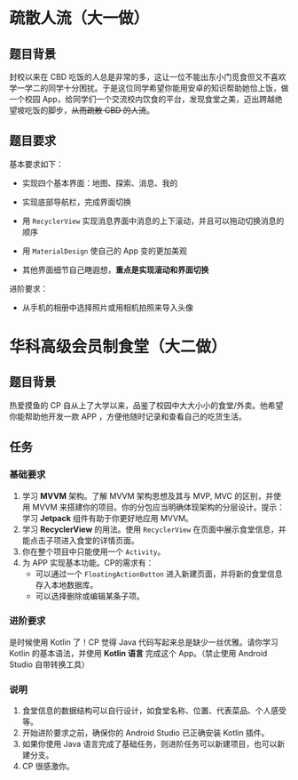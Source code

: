 # 疏散人流（大一做）



## 题目背景

封校以来在 CBD 吃饭的人总是非常的多，这让一位不能出东小门觅食但又不喜欢学一学二的同学十分困扰。于是这位同学希望你能用安卓的知识帮助她恰上饭，做一个校园 App，给同学们一个交流校内饮食的平台，发现食堂之美，迈出跨越绝望坡吃饭的脚步，~~从而疏散 CBD 的人流~~。



## 题目要求

基本要求如下：

* 实现四个基本界面：地图、探索、消息、我的
* 实现底部导航栏，完成界面切换

* 用 `RecyclerView` 实现消息界面中消息的上下滚动，并且可以拖动切换消息的顺序
* 用 `MaterialDesign` 使自己的 App 变的更加美观
* 其他界面细节自己~~瞎~~遐想，**重点是实现滚动和界面切换**

进阶要求：

* 从手机的相册中选择照片或用相机拍照来导入头像



# 华科高级会员制食堂（大二做）



## 题目背景

热爱摸鱼的 CP 自从上了大学以来，品鉴了校园中大大小小的食堂/外卖。他希望你能帮助他开发一款 APP ，方便他随时记录和查看自己的吃货生活。



## 任务

### 基础要求

1. 学习 **MVVM** 架构。了解 MVVM 架构思想及其与 MVP, MVC 的区别，并使用 MVVM 来搭建你的项目。你的分包应当明确体现架构的分层设计。提示：学习 **Jetpack** 组件有助于你更好地应用 MVVM。
2. 学习 **RecyclerView** 的用法。使用 `RecyclerView` 在页面中展示食堂信息，并能点击子项进入食堂的详情页面。
2. 你在整个项目中只能使用一个 `Activity`。
3. 为 APP 实现基本功能。CP的需求有：
   - 可以通过一个 `FloatingActionButton` 进入新建页面，并将新的食堂信息存入本地数据库。
   - 可以选择删除或编辑某条子项。

### 进阶要求

是时候使用 Kotlin 了！CP 觉得 Java 代码写起来总是缺少一丝优雅。请你学习 Kotlin 的基本语法，并使用 **Kotlin 语言** 完成这个 App。（禁止使用 Android Studio 自带转换工具）

### 说明

1. 食堂信息的数据结构可以自行设计，如食堂名称、位置、代表菜品、个人感受等。
2. 开始进阶要求之前，确保你的 Android Studio 已正确安装 Kotlin 插件。
4. 如果你使用 Java 语言完成了基础任务，则进阶任务可以新建项目，也可以新建分支。
5. CP 很感激你。
